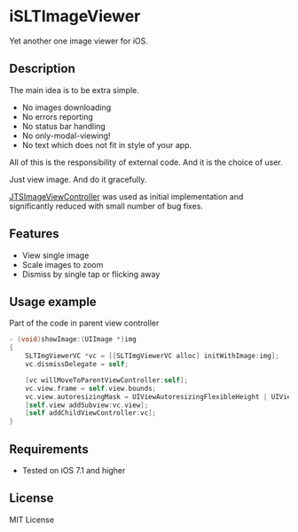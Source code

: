 # iSLTImageViewer
Yet another one image viewer for iOS.

## Description
The main idea is to be extra simple.
- No images downloading
- No errors reporting
- No status bar handling
- No only-modal-viewing!
- No text which does not fit in style of your app.

All of this is the responsibility of external code. And it is the choice of user.

Just view image. And do it gracefully.

[JTSImageViewController](https://github.com/jaredsinclair/JTSImageViewController) was used as initial implementation and significantly reduced with small number of bug fixes.

## Features
* View single image
* Scale images to zoom
* Dismiss by single tap or flicking away

## Usage example
Part of the code in parent view controller
```objective-c
- (void)showImage:(UIImage *)img
{
	SLTImgViewerVC *vc = [[SLTImgViewerVC alloc] initWithImage:img];
	vc.dismissDelegate = self;

	[vc willMoveToParentViewController:self];
	vc.view.frame = self.view.bounds;
	vc.view.autoresizingMask = UIViewAutoresizingFlexibleHeight | UIViewAutoresizingFlexibleWidth;
	[self.view addSubview:vc.view];
	[self addChildViewController:vc];
}
```

## Requirements
* Tested on iOS 7.1 and higher

## License
MIT License
